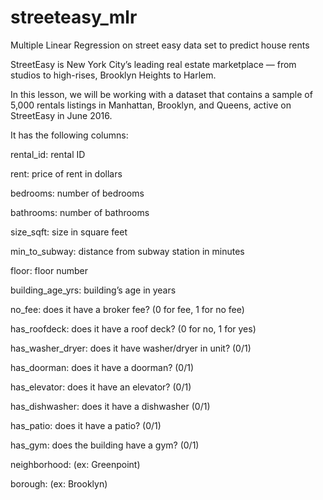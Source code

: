 # streeteasy_mlr
Multiple Linear Regression on street easy data set to predict house rents


StreetEasy is New York City’s leading real estate marketplace — from studios to high-rises, Brooklyn Heights to Harlem.

In this lesson, we will be working with a dataset that contains a sample of 5,000 rentals listings in Manhattan, Brooklyn, and Queens, active on StreetEasy in June 2016.

It has the following columns:

rental_id: rental ID

rent: price of rent in dollars

bedrooms: number of bedrooms

bathrooms: number of bathrooms

size_sqft: size in square feet

min_to_subway: distance from subway station in minutes

floor: floor number

building_age_yrs: building’s age in years

no_fee: does it have a broker fee? (0 for fee, 1 for no fee)

has_roofdeck: does it have a roof deck? (0 for no, 1 for yes)

has_washer_dryer: does it have washer/dryer in unit? (0/1)

has_doorman: does it have a doorman? (0/1)

has_elevator: does it have an elevator? (0/1)

has_dishwasher: does it have a dishwasher (0/1)

has_patio: does it have a patio? (0/1)

has_gym: does the building have a gym? (0/1)

neighborhood: (ex: Greenpoint)

borough: (ex: Brooklyn)
